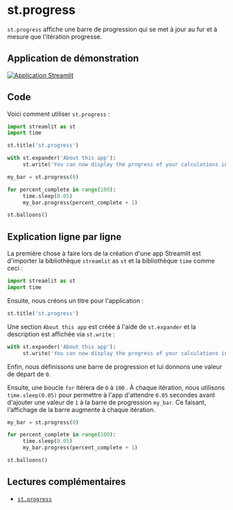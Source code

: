 # st.progress

`st.progress` affiche une barre de progression qui se met à jour au fur et à mesure que l'itération progresse.

## Application de démonstration

[![Application Streamlit](https://static.streamlit.io/badges/streamlit_badge_black_white.svg)](https://share.streamlit.io/dataprofessor/st.progress/)

## Code
Voici comment utiliser `st.progress` :

```python
import streamlit as st
import time

st.title('st.progress')

with st.expander('About this app'):
     st.write('You can now display the progress of your calculations in a Streamlit app with the `st.progress` command.')

my_bar = st.progress(0)

for percent_complete in range(100):
     time.sleep(0.05)
     my_bar.progress(percent_complete + 1)

st.balloons()
```

## Explication ligne par ligne
La première chose à faire lors de la création d'une app Streamlit est d'importer la bibliothèque `streamlit` as `st` et la bibliothèque `time` comme ceci :

```python
import streamlit as st
import time
```

Ensuite, nous créons un titre pour l'application :
```python
st.title('st.progress')
```

Une section `About this app` est créée à l'aide de `st.expander` et la description est affichée via `st.write` :

```python
with st.expander('About this app'):
     st.write('You can now display the progress of your calculations in a Streamlit app with the `st.progress` command.')
```

Enfin, nous définissons une barre de progression et lui donnons une valeur de départ de `0`.

Ensuite, une boucle `for` itérera de `0` à `100` . À chaque itération, nous utilisons `time.sleep(0.05)` pour permettre à l'app d'attendre `0.05` secondes avant d'ajouter une valeur de `1` à la barre de progression `my_bar`. Ce faisant, l'affichage de la barre augmente à chaque itération.

```python
my_bar = st.progress(0)

for percent_complete in range(100):
     time.sleep(0.05)
     my_bar.progress(percent_complete + 1)

st.balloons()
```

## Lectures complémentaires
- [`st.progress`](https://docs.streamlit.io/library/api-reference/status/st.progress)